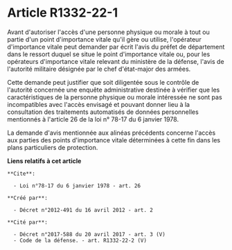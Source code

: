 # Article R1332-22-1

Avant d'autoriser l'accès d'une personne physique ou morale à tout ou partie d'un point d'importance vitale qu'il gère ou
utilise, l'opérateur d'importance vitale peut demander par écrit l'avis du préfet de département dans le ressort duquel se
situe le point d'importance vitale ou, pour les opérateurs d'importance vitale relevant du ministère de la défense, l'avis de
l'autorité militaire désignée par le chef d'état-major des armées.

Cette demande peut justifier que soit diligentée sous le contrôle de l'autorité concernée une enquête administrative destinée
à vérifier que les caractéristiques de la personne physique ou morale intéressée ne sont pas incompatibles avec l'accès
envisagé et pouvant donner lieu à la consultation des traitements automatisés de données personnelles mentionnés à l'article
26 de la loi n° 78-17 du 6 janvier 1978.

La demande d'avis mentionnée aux alinéas précédents concerne l'accès aux parties des points d'importance vitale déterminées à
cette fin dans les plans particuliers de protection.

**Liens relatifs à cet article**

	**Cite**:

	  - Loi n°78-17 du 6 janvier 1978 - art. 26

	**Créé par**:

	  - Décret n°2012-491 du 16 avril 2012 - art. 2

	**Cité par**:

	  - Décret n°2017-588 du 20 avril 2017 - art. 3 (V)
	  - Code de la défense. - art. R1332-22-2 (V)
